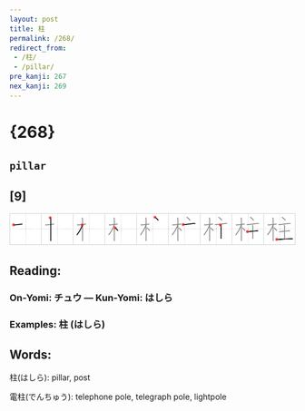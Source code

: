 ```yaml
---
layout: post
title: 柱
permalink: /268/
redirect_from:
 - /柱/
 - /pillar/
pre_kanji: 267
nex_kanji: 269
---
```


# {268}

## `pillar`

## [9]

<div class="stroke"><img src="../images/E69FB1.png" /></div>

## Reading:

### On-Yomi: チュウ &mdash; Kun-Yomi: はしら

### Examples: 柱 (はしら)

## Words:

柱(はしら): pillar, post

電柱(でんちゅう): telephone pole, telegraph pole, lightpole
